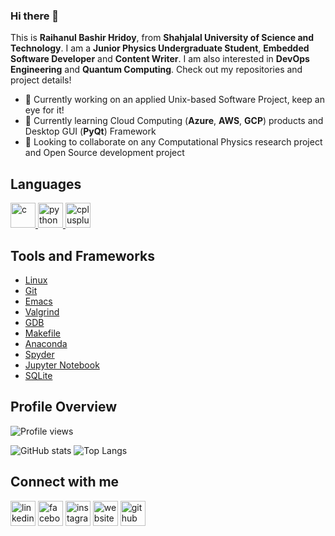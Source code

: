 ### Hi there 👋

<!--
**Hridoy-31/Hridoy-31** is a ✨ _special_ ✨ repository because its `README.md` (this file) appears on your GitHub profile.

Here are some ideas to get you started:

- 🔭 I’m currently working on ...
- 🌱 I’m currently learning ...
- 👯 I’m looking to collaborate on ...
- 🤔 I’m looking for help with ...
- 💬 Ask me about ...
- 📫 How to reach me: ...
- 😄 Pronouns: ...
- ⚡ Fun fact: ...
-->

This is **Raihanul Bashir Hridoy**, from **Shahjalal University of Science and Technology**. I am a **Junior Physics Undergraduate Student**, **Embedded Software Developer** and **Content Writer**. I am also interested in **DevOps Engineering** and **Quantum Computing**. Check out my repositories and project details!  

- 🔭 Currently working on an applied Unix-based Software Project, keep an eye for it!
- 🌱 Currently learning Cloud Computing (**Azure**, **AWS**, **GCP**) products and Desktop GUI (**PyQt**) Framework
- 👯 Looking to collaborate on any Computational Physics research project and Open Source development project


## Languages

<p align="left"> <a href = "https://www.gnu.org/software/gnu-c-manual/gnu-c-manual.html"> <img src="https://devicons.github.io/devicon/devicon.git/icons/c/c-original.svg" alt="c" width="40" height="40"/> </a> <a href="https://www.python.org/"> <img src="https://devicons.github.io/devicon/devicon.git/icons/python/python-original.svg" alt="python" width="40" height="40"/> </a> <a href = "https://isocpp.org/"> <img src="https://devicons.github.io/devicon/devicon.git/icons/cplusplus/cplusplus-original.svg" alt="cplusplus" width="40" height="40"/> </a> 
</p>


## Tools and Frameworks

- [Linux](https://www.linuxfoundation.org/)
- [Git](https://git-scm.com/)
- [Emacs](https://www.gnu.org/software/emacs/)
- [Valgrind](https://www.valgrind.org/)
- [GDB](https://www.gnu.org/software/gdb)
- [Makefile](https://www.gnu.org/software/make/)
- [Anaconda](https://www.linuxfoundation.org/)
- [Spyder](https://www.anaconda.com/)
- [Jupyter Notebook](https://jupyter.org/)
- [SQLite](https://sqlite.org/)


## Profile Overview
![Profile views](https://gpvc.arturio.dev/Hridoy-31)

![GitHub stats](https://github-readme-stats.vercel.app/api?username=Hridoy-31&show_icons=true&theme=tokyonight&count_private=true)
![Top Langs](https://github-readme-stats.vercel.app/api/top-langs/?username=Hridoy-31&layout=compact)


## Connect with me

[<img src='https://cdn.jsdelivr.net/npm/simple-icons@3.0.1/icons/linkedin.svg' alt='linkedin' height='40'>](https://www.linkedin.com/in/raihanulbashirhridoy)  [<img src='https://cdn.jsdelivr.net/npm/simple-icons@3.0.1/icons/facebook.svg' alt='facebook' height='40'>](https://www.facebook.com/raihanulbashir.hridoy)  [<img src='https://cdn.jsdelivr.net/npm/simple-icons@3.0.1/icons/instagram.svg' alt='instagram' height='40'>](https://www.instagram.com/raihanulbashir)  [<img src='https://cdn.jsdelivr.net/npm/simple-icons@3.0.1/icons/icloud.svg' alt='website' height='40'>](https://hridoy-31.github.io)  [<img src='https://cdn.jsdelivr.net/npm/simple-icons@3.0.1/icons/github.svg' alt='github' height='40'>](https://github.com/Hridoy-31)  

